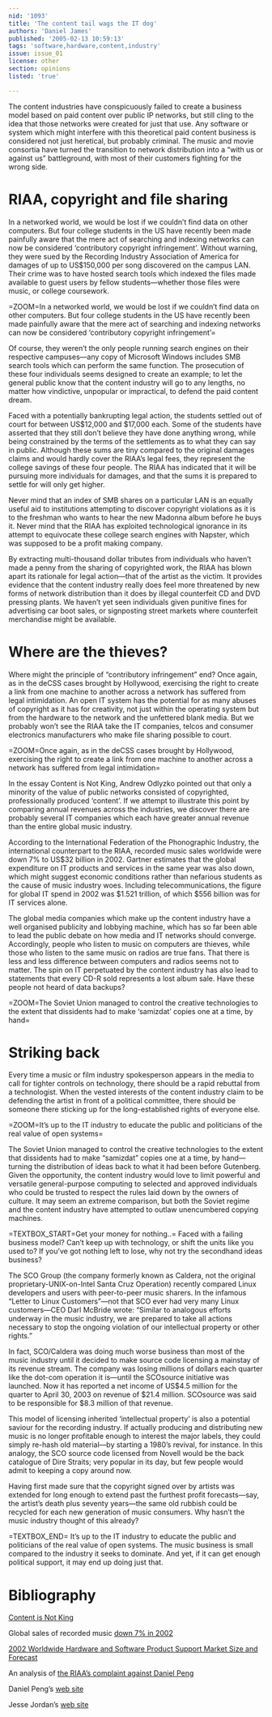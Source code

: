 ```yaml
---
nid: '1093'
title: 'The content tail wags the IT dog'
authors: 'Daniel James'
published: '2005-02-13 10:59:13'
tags: 'software,hardware,content,industry'
issue: issue_01
license: other
section: opinions
listed: 'true'

---
```

The content industries have conspicuously failed to create a business model based on paid content over public IP networks, but still cling to the idea that those networks were created for just that use. Any software or system which might interfere with this theoretical paid content business is considered not just heretical, but probably criminal. The music and movie consortia have turned the transition to network distribution into a “with us or against us” battleground, with most of their customers fighting for the wrong side.


# RIAA, copyright and file sharing

In a networked world, we would be lost if we couldn’t find data on other computers. But four college students in the US have recently been made painfully aware that the mere act of searching and indexing networks can now be considered ‘contributory copyright infringement’. Without warning, they were sued by the Recording Industry Association of America for damages of up to US$150,000 per song discovered on the campus LAN. Their crime was to have hosted search tools which indexed the files made available to guest users by fellow students—whether those files were music, or college coursework.


=ZOOM=In a networked world, we would be lost if we couldn’t find data on other computers. But four college students in the US have recently been made painfully aware that the mere act of searching and indexing networks can now be considered ‘contributory copyright infringement’=

Of course, they weren’t the only people running search engines on their respective campuses—any copy of Microsoft Windows includes SMB search tools which can perform the same function. The prosecution of these four individuals seems designed to create an example; to let the general public know that the content industry will go to any lengths, no matter how vindictive, unpopular or impractical, to defend the paid content dream.

Faced with a potentially bankrupting legal action, the students settled out of court for between US$12,000 and $17,000 each. Some of the students have asserted that they still don’t believe they have done anything wrong, while being constrained by the terms of the settlements as to what they can say in public. Although these sums are tiny compared to the original damages claims and would hardly cover the RIAA’s legal fees, they represent the college savings of these four people. The RIAA has indicated that it will be pursuing more individuals for damages, and that the sums it is prepared to settle for will only get higher.

Never mind that an index of SMB shares on a particular LAN is an equally useful aid to institutions attempting to discover copyright violations as it is to the freshman who wants to hear the new Madonna album before he buys it. Never mind that the RIAA has exploited technological ignorance in its attempt to equivocate these college search engines with Napster, which was supposed to be a profit making company.

By extracting multi-thousand dollar tributes from individuals who haven’t made a penny from the sharing of copyrighted work, the RIAA has blown apart its rationale for legal action—that of the artist as the victim. It provides evidence that the content industry really does feel more threatened by new forms of network distribution than it does by illegal counterfeit CD and DVD pressing plants. We haven’t yet seen individuals given punitive fines for advertising car boot sales, or signposting street markets where counterfeit merchandise might be available.


# Where are the thieves?

Where might the principle of “contributory infringement” end? Once again, as in the deCSS cases brought by Hollywood, exercising the right to create a link from one machine to another across a network has suffered from legal intimidation. An open IT system has the potential for as many abuses of copyright as it has for creativity, not just within the operating system but from the hardware to the network and the unfettered blank media. But we probably won’t see the RIAA take the IT companies, telcos and consumer electronics manufacturers who make file sharing possible to court.


=ZOOM=Once again, as in the deCSS cases brought by Hollywood, exercising the right to create a link from one machine to another across a network has suffered from legal intimidation=

In the essay Content is Not King, Andrew Odlyzko pointed out that only a minority of the value of public networks consisted of copyrighted, professionally produced ‘content’. If we attempt to illustrate this point by comparing annual revenues across the industries, we discover there are probably several IT companies which each have greater annual revenue than the entire global music industry.

According to the International Federation of the Phonographic Industry, the international counterpart to the RIAA, recorded music sales worldwide were down 7% to US$32 billion in 2002. Gartner estimates that the global expenditure on IT products and services in the same year was also down, which might suggest economic conditions rather than nefarious students as the cause of music industry woes. Including telecommunications, the figure for global IT spend in 2002 was $1.521 trillion, of which $556 billion was for IT services alone.

The global media companies which make up the content industry have a well organised publicity and lobbying machine, which has so far been able to lead the public debate on how media and IT networks should converge. Accordingly, people who listen to music on computers are thieves, while those who listen to the same music on radios are true fans. That there is less and less difference between computers and radios seems not to matter. The spin on IT perpetuated by the content industry has also lead to statements that every CD-R sold represents a lost album sale. Have these people not heard of data backups?


=ZOOM=The Soviet Union managed to control the creative technologies to the extent that dissidents had to make ‘samizdat’ copies one at a time, by hand=


<!--pagebreak-->



# Striking back

Every time a music or film industry spokesperson appears in the media to call for tighter controls on technology, there should be a rapid rebuttal from a technologist. When the vested interests of the content industry claim to be defending the artist in front of a political committee, there should be someone there sticking up for the long-established rights of everyone else.


=ZOOM=It’s up to the IT industry to educate the public and politicians of the real value of open systems=

The Soviet Union managed to control the creative technologies to the extent that dissidents had to make “samizdat” copies one at a time, by hand—turning the distribution of ideas back to what it had been before Gutenberg. Given the opportunity, the content industry would love to limit powerful and versatile general-purpose computing to selected and approved individuals who could be trusted to respect the rules laid down by the owners of culture. It may seem an extreme comparison, but both the Soviet regime and the content industry have attempted to outlaw unencumbered copying machines.

=TEXTBOX_START=Get your money for nothing..=
  Faced with a failing business model? Can’t keep up with technology, or shift the units like you used to? If you’ve got nothing left to lose, why not try the secondhand ideas business?

The SCO Group (the company formerly known as Caldera, not the original proprietary-UNIX-on-Intel Santa Cruz Operation) recently compared Linux developers and users with peer-to-peer music sharers. In the infamous “Letter to Linux Customers”—not that SCO ever had very many Linux customers—CEO Darl McBride wrote: “Similar to analogous efforts underway in the music industry, we are prepared to take all actions necessary to stop the ongoing violation of our intellectual property or other rights.”

In fact, SCO/Caldera was doing much worse business than most of the music industry until it decided to make source code licensing a mainstay of its revenue stream. The company was losing millions of dollars each quarter like the dot-com operation it is—until the SCOsource initiative was launched. Now it has reported a net income of US$4.5 million for the quarter to April 30, 2003 on revenue of $21.4 million. SCOsource was said to be  responsible for $8.3 million of that revenue.

This model of licensing inherited ‘intellectual property’ is also a potential saviour for the recording industry. If actually producing and distributing new music is no longer profitable enough to interest the major labels, they could simply re-hash old material—by starting a 1980’s revival, for instance. In this analogy, the SCO source code licensed from Novell would be the back catalogue of Dire Straits; very popular in its day, but few people would admit to keeping a copy around now.

Having first made sure that the copyright signed over by artists was extended for long enough to extend past the furthest profit forecasts—say, the artist’s death plus seventy years—the same old rubbish could be recycled for each new generation of music consumers. Why hasn’t the music industry thought of this already?


=TEXTBOX_END=
It’s up to the IT industry to educate the public and politicians of the real value of open systems. The music business is small compared to the industry it seeks to dominate. And yet, if it can get enough political support, it may end up doing just that.


# Bibliography

[Content is Not King](http://firstmonday.org/issues/issue6_2/odlyzko/)

Global sales of recorded music [down 7% in 2002](http://www.ifpi.org/site-content/statistics/worldsales.html)

[2002 Worldwide Hardware and Software Product Support Market Size and Forecast](http://www4.gartner.com/DisplayDocument?id=383387)

An analysis of [the RIAA’s complaint against Daniel Peng](http://barillari.org/papers/peng/peng.html)

Daniel Peng’s [web site](http://m-net.arbornet.org/~danpeng/)

Jesse Jordan’s [web site](http://www.chewplastic.com/)



